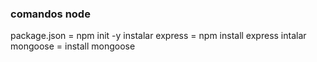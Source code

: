 ### comandos node

package.json = npm init -y
instalar express = npm install express
intalar mongoose = install mongoose